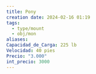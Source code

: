 ```yaml
---
title: Pony
creation date: 2024-02-16 01:19
tags:
  - type/mount
  - obj/mon
aliases: 
Capacidad_de_Carga: 225 lb
Velocidad: 40 pies
Precio: "3.000"
int_precio: 3000
---
```



